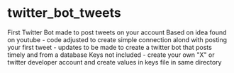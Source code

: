 # twitter_bot_tweets
First Twitter Bot made to post tweets on your account
Based on idea found on youtube - code adjusted to create simple connection alond with posting your first tweet - updates to be made to create a twitter bot that posts timely and from a database
Keys not included - create your own "X" or twitter developer account and create values in keys file in same directory
